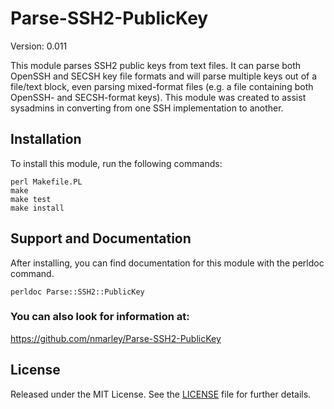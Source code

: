# Parse-SSH2-PublicKey

Version: 0.011

This module parses SSH2 public keys from text files. It can parse both
OpenSSH and SECSH key file formats and will parse multiple keys out of a
file/text block, even parsing mixed-format files (e.g. a file containing
both OpenSSH- and SECSH-format keys). This module was created to assist
sysadmins in converting from one SSH implementation to another.

## Installation

To install this module, run the following commands:

    perl Makefile.PL
    make
    make test
    make install

## Support and Documentation

After installing, you can find documentation for this module with the
perldoc command.

    perldoc Parse::SSH2::PublicKey

### You can also look for information at:

  https://github.com/nmarley/Parse-SSH2-PublicKey

## License

Released under the MIT License.  See the [LICENSE][] file for further details.

[license]: LICENSE
